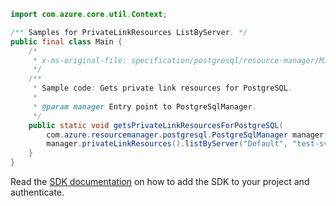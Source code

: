```java
import com.azure.core.util.Context;

/** Samples for PrivateLinkResources ListByServer. */
public final class Main {
    /*
     * x-ms-original-file: specification/postgresql/resource-manager/Microsoft.DBforPostgreSQL/stable/2018-06-01/examples/PrivateLinkResourcesList.json
     */
    /**
     * Sample code: Gets private link resources for PostgreSQL.
     *
     * @param manager Entry point to PostgreSqlManager.
     */
    public static void getsPrivateLinkResourcesForPostgreSQL(
        com.azure.resourcemanager.postgresql.PostgreSqlManager manager) {
        manager.privateLinkResources().listByServer("Default", "test-svr", Context.NONE);
    }
}
```

Read the [SDK documentation](https://github.com/Azure/azure-sdk-for-java/blob/azure-resourcemanager-postgresql_1.0.2/sdk/postgresql/azure-resourcemanager-postgresql/README.md) on how to add the SDK to your project and authenticate.
